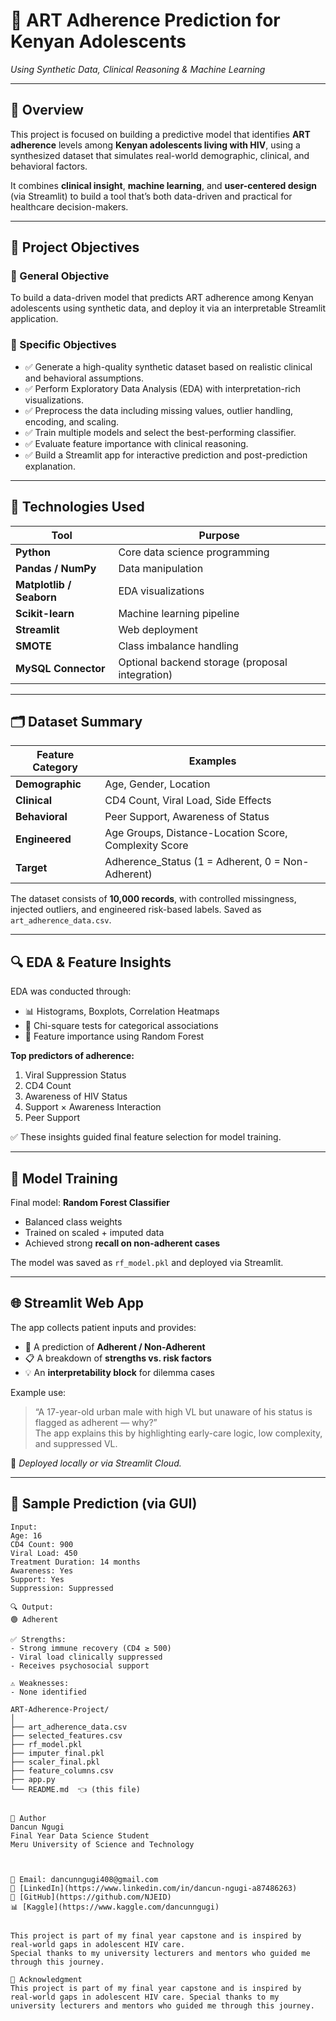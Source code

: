 # 💊 ART Adherence Prediction for Kenyan Adolescents  
*Using Synthetic Data, Clinical Reasoning & Machine Learning*

---

## 📘 Overview

This project is focused on building a predictive model that identifies **ART adherence** levels among **Kenyan adolescents living with HIV**, using a synthesized dataset that simulates real-world demographic, clinical, and behavioral factors.

It combines **clinical insight**, **machine learning**, and **user-centered design** (via Streamlit) to build a tool that’s both data-driven and practical for healthcare decision-makers.

---

## 🎯 Project Objectives

### 🔹 General Objective
To build a data-driven model that predicts ART adherence among Kenyan adolescents using synthetic data, and deploy it via an interpretable Streamlit application.

### 🔸 Specific Objectives
- ✅ Generate a high-quality synthetic dataset based on realistic clinical and behavioral assumptions.
- ✅ Perform Exploratory Data Analysis (EDA) with interpretation-rich visualizations.
- ✅ Preprocess the data including missing values, outlier handling, encoding, and scaling.
- ✅ Train multiple models and select the best-performing classifier.
- ✅ Evaluate feature importance with clinical reasoning.
- ✅ Build a Streamlit app for interactive prediction and post-prediction explanation.

---

## 🧪 Technologies Used

| Tool | Purpose |
|------|---------|
| **Python** | Core data science programming |
| **Pandas / NumPy** | Data manipulation |
| **Matplotlib / Seaborn** | EDA visualizations |
| **Scikit-learn** | Machine learning pipeline |
| **Streamlit** | Web deployment |
| **SMOTE** | Class imbalance handling |
| **MySQL Connector** | Optional backend storage (proposal integration) |

---

## 🗂️ Dataset Summary

| Feature Category | Examples |
|------------------|----------|
| **Demographic** | Age, Gender, Location |
| **Clinical** | CD4 Count, Viral Load, Side Effects |
| **Behavioral** | Peer Support, Awareness of Status |
| **Engineered** | Age Groups, Distance-Location Score, Complexity Score |
| **Target** | Adherence_Status (1 = Adherent, 0 = Non-Adherent) |

The dataset consists of **10,000 records**, with controlled missingness, injected outliers, and engineered risk-based labels. Saved as `art_adherence_data.csv`.

---

## 🔍 EDA & Feature Insights

EDA was conducted through:
- 📊 Histograms, Boxplots, Correlation Heatmaps
- 📌 Chi-square tests for categorical associations
- 🌲 Feature importance using Random Forest

**Top predictors of adherence:**
1. Viral Suppression Status
2. CD4 Count
3. Awareness of HIV Status
4. Support × Awareness Interaction
5. Peer Support

✅ These insights guided final feature selection for model training.

---

## 🤖 Model Training

Final model: **Random Forest Classifier**

- Balanced class weights  
- Trained on scaled + imputed data  
- Achieved strong **recall on non-adherent cases**

The model was saved as `rf_model.pkl` and deployed via Streamlit.

---

## 🌐 Streamlit Web App

The app collects patient inputs and provides:

- 🔮 A prediction of **Adherent / Non-Adherent**
- 📋 A breakdown of **strengths vs. risk factors**
- 💡 An **interpretability block** for dilemma cases

Example use:

> “A 17-year-old urban male with high VL but unaware of his status is flagged as adherent — why?”  
> The app explains this by highlighting early-care logic, low complexity, and suppressed VL.

📌 *Deployed locally or via Streamlit Cloud.*

---

## 🧠 Sample Prediction (via GUI)

```text
Input:
Age: 16  
CD4 Count: 900  
Viral Load: 450  
Treatment Duration: 14 months  
Awareness: Yes  
Support: Yes  
Suppression: Suppressed  

🔍 Output:
🟢 Adherent  

✅ Strengths:
- Strong immune recovery (CD4 ≥ 500)
- Viral load clinically suppressed
- Receives psychosocial support

⚠️ Weaknesses:
- None identified

ART-Adherence-Project/
│
├── art_adherence_data.csv
├── selected_features.csv
├── rf_model.pkl
├── imputer_final.pkl
├── scaler_final.pkl
├── feature_columns.csv
├── app.py
└── README.md  👈 (this file)


👤 Author
Dancun Ngugi
Final Year Data Science Student
Meru University of Science and Technology



📧 Email: dancunngugi408@gmail.com  
🔗 [LinkedIn](https://www.linkedin.com/in/dancun-ngugi-a87486263)  
🐙 [GitHub](https://github.com/NJEID)  
📊 [Kaggle](https://www.kaggle.com/dancunngugi)  


This project is part of my final year capstone and is inspired by real-world gaps in adolescent HIV care.  
Special thanks to my university lecturers and mentors who guided me through this journey.

🙏 Acknowledgment
This project is part of my final year capstone and is inspired by real-world gaps in adolescent HIV care. Special thanks to my university lecturers and mentors who guided me through this journey.
